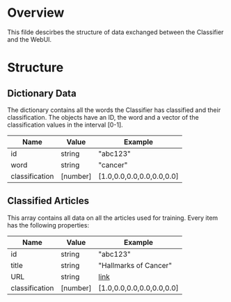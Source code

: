 # Overview

This filde descirbes the structure of data exchanged between the Classifier and the WebUI.

# Structure

## Dictionary Data

The dictionary contains all the words the Classifier has classified and their classification. The objects have an ID, the word and a vector of the classification values in the interval [0-1].

| Name | Value | Example |
|------|-------|---------|
|id|string|"abc123"|
|word|string|"cancer"|
|classification|[number]|[1.0,0.0,0.0,0.0,0.0,0.0]|

## Classified Articles

This array contains all data on all the articles used for training. Every item has the following properties:

| Name | Value | Example |
|------|-------|---------|
| id | string | "abc123" |
| title | string | "Hallmarks of Cancer" |
| URL | string | [link](https://www.cell.com/cell/fulltext/S0092-8674(00)81683-9)|
|classification|[number]|[1.0,0.0,0.0,0.0,0.0,0.0]|
